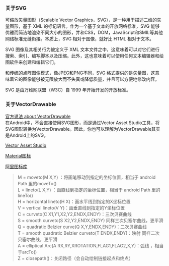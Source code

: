 ### 关于SVG
可缩放矢量图形（Scalable Vector Graphics，SVG），是一种用于描述二维的矢量图形，基于 XML 的标记语言。作为一个基于文本的开放网络标准，SVG 能够优雅而简洁地渲染不同大小的图形，并和CSS，DOM，JavaScript和SMIL等其他网络标准无缝衔接。本质上，SVG 相对于图像，就好比 HTML 相对于文本。

SVG 图像及其相关行为被定义于 XML 文本文件之中，这意味着可以对它们进行搜索、索引、编写脚本以及压缩。此外，这也意味着可以使用任何文本编辑器和绘图软件来创建和编辑它们。

和传统的点阵图像模式，像JPEG和PNG不同，SVG 格式提供的是矢量图，这意味着它的图像能够被无限放大而不失真或降低质量，并且可以方便地修改内容。

SVG 是由万维网联盟（W3C）自 1999 年开始开发的开放标准。  

### 关于VectorDrawable

[官方说法 about VectorDrawable](https://developer.android.com/guide/topics/graphics/vector-drawable-resources)  
在Android中，不会直接使用SVG图形，而是通过Vector Asset Studio工具，将SVG图形转换为VectorDrawable。因此，你也可以理解为VectorDrawable其实是Android上的SVG。

[Vector Asset Studio](https://developer.android.com/studio/write/vector-asset-studio?hl=zh-cn)

[Material图标](https://fonts.google.com/icons?selected=Material+Icons&icon.style=Filled)

[阿里图标库](https://iconfont.cn/)

> M = moveto(M X,Y) ：将画笔移动到指定的坐标位置，相当于 android Path 里的moveTo()  
L = lineto(L X,Y) ：画直线到指定的坐标位置，相当于 android Path 里的lineTo()  
H = horizontal lineto(H X)：画水平线到指定的X坐标位置  
V = vertical lineto(V Y)：画垂直线到指定的Y坐标位置  
C = curveto(C X1,Y1,X2,Y2,ENDX,ENDY)：三次贝赛曲线  
S = smooth curveto(S X2,Y2,ENDX,ENDY) 同样三次贝塞尔曲线，更平滑  
Q = quadratic Belzier curve(Q X,Y,ENDX,ENDY)：二次贝赛曲线  
T = smooth quadratic Belzier curveto(T ENDX,ENDY)：映射 同样二次贝塞尔曲线，更平滑  
A = elliptical Arc(A RX,RY,XROTATION,FLAG1,FLAG2,X,Y)：弧线 ，相当于arcTo()  
Z = closepath()：关闭路径（会自动绘制链接起点和终点）
